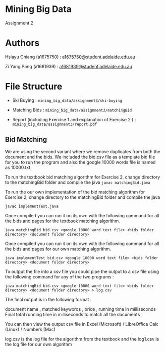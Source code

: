 # Mining Big Data
Assignment 2

# Authors
Hsiayu Chiang (a1675750) : a1675750@student.adelaide.edu.au

Zi Yang Pang (a1681939) : a1681939@student.adelaide.edu.au

# File Structure

* Ski Buying : `mining_big_data/assignment3/ski-buying`

* Matching Bids : `mining_big_data/assignment3/matchingBid`

* Report (including Exercise 1 and explanation of Exercise 2 ) : `mining_big_data/assignment3/report.pdf`

## Bid Matching

We are using the second variant where we remove duplicates from both the document and the bids. We included the bid.csv file as a template bid file for you to run the program and also the google 10000 words file is named as 10000.txt.

To run the textbook bid matching algorithm for Exercise 2, change directory to the matchingBid folder and compile the java `javac matchingBid.java`

To run the our own implementation of the bid matching algorithm for Exercise 2, change directory to the matchingBid folder and compile the java

`javac implementTest.java`

Once compiled you can run it on its own with the following command for all the bids and pages for the textbook matching algorithm.

`java matchingBid bid.csv <google 10000 word text file> <bids folder directory> <document folder directory>`

Once compiled you can run it on its own with the following command for all the bids and pages for our own matching algorithm.

`java implementTest bid.csv <google 10000 word text file> <bids folder directory> <document folder directory>`

To output the file into a csv file you could pipe the output to a csv file using the following command for any of the two programs :

`java matchingBid bid.csv <google 10000 word text file> <bids folder directory> <document folder directory> > log.csv`

The final output is in the following format :

document name , matched keywords , price , running time in milliseconds
Final total running time in milliseconds to match all the documents

You can then view the output csv file in  Excel (Microsoft) / LibreOffice Calc (Linux) / Numbers (Mac)

log.csv is the log file for the algorithm from the textbook and the log1.csv is the log file for our own algorithm
